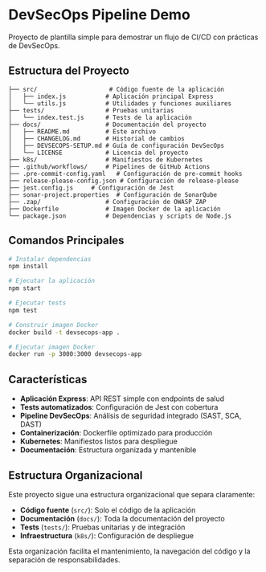 # DevSecOps Pipeline Demo

Proyecto de plantilla simple para demostrar un flujo de CI/CD con prácticas de DevSecOps.

## Estructura del Proyecto

```
├── src/                    # Código fuente de la aplicación
│   ├── index.js           # Aplicación principal Express
│   └── utils.js           # Utilidades y funciones auxiliares
├── tests/                 # Pruebas unitarias
│   └── index.test.js      # Tests de la aplicación
├── docs/                  # Documentación del proyecto
│   ├── README.md          # Este archivo
│   ├── CHANGELOG.md       # Historial de cambios
│   ├── DEVSECOPS-SETUP.md # Guía de configuración DevSecOps
│   └── LICENSE            # Licencia del proyecto
├── k8s/                   # Manifiestos de Kubernetes
├── .github/workflows/     # Pipelines de GitHub Actions
├── .pre-commit-config.yaml   # Configuración de pre-commit hooks
├── release-please-config.json # Configuración de release-please
├── jest.config.js     # Configuración de Jest
├── sonar-project.properties  # Configuración de SonarQube
├── .zap/                  # Configuración de OWASP ZAP
├── Dockerfile             # Imagen Docker de la aplicación
└── package.json           # Dependencias y scripts de Node.js
```

## Comandos Principales

```bash
# Instalar dependencias
npm install

# Ejecutar la aplicación
npm start

# Ejecutar tests
npm test

# Construir imagen Docker
docker build -t devsecops-app .

# Ejecutar imagen Docker
docker run -p 3000:3000 devsecops-app
```

## Características

- **Aplicación Express**: API REST simple con endpoints de salud
- **Tests automatizados**: Configuración de Jest con cobertura
- **Pipeline DevSecOps**: Análisis de seguridad integrado (SAST, SCA, DAST)
- **Containerización**: Dockerfile optimizado para producción
- **Kubernetes**: Manifiestos listos para despliegue
- **Documentación**: Estructura organizada y mantenible

## Estructura Organizacional

Este proyecto sigue una estructura organizacional que separa claramente:

- **Código fuente** (`src/`): Solo el código de la aplicación
- **Documentación** (`docs/`): Toda la documentación del proyecto
- **Tests** (`tests/`): Pruebas unitarias y de integración
- **Infraestructura** (`k8s/`): Configuración de despliegue

Esta organización facilita el mantenimiento, la navegación del código y la separación de responsabilidades.
